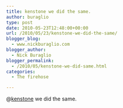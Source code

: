 ```yaml
---
title: kenstone we did the same.
author: buraglio
type: post
date: 2010-05-23T12:48:00+00:00
url: /2010/05/23/kenstone-we-did-the-same/
blogger_blog:
  - www.nickburaglio.com
blogger_author:
  - Nick Buraglio
blogger_permalink:
  - /2010/05/kenstone-we-did-same.html
categories:
  - The firehose

---
```

@[kenstone][1] we did the same.

 [1]: http://twitter.com/kenstone
